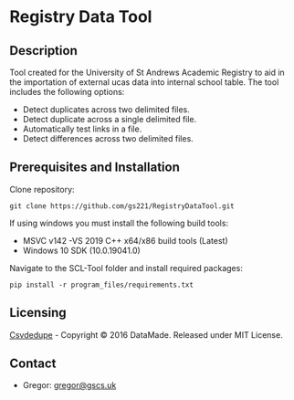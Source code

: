 # Registry Data Tool

## Description
Tool created for the University of St Andrews Academic Registry to aid in the importation of external ucas data into internal school table. The tool includes the following options: 

- Detect duplicates across two delimited files. 
- Detect duplicate across a single delimited file. 
- Automatically test links in a file. 
- Detect differences across two delimited files.

## Prerequisites and Installation
Clone repository:
```
git clone https://github.com/gs221/RegistryDataTool.git
```
If using windows you must install the following build tools:
- MSVC v142 -VS 2019 C++ x64/x86 build tools (Latest)
- Windows 10 SDK (10.0.19041.0)

Navigate to the SCL-Tool folder and install required packages: 
```
pip install -r program_files/requirements.txt
```

## Licensing 
[Csvdedupe](https://github.com/dedupeio/csvdedupe#copyright-and-attribution) - Copyright © 2016 DataMade. Released under MIT License.

## Contact 
- Gregor: gregor@gscs.uk
